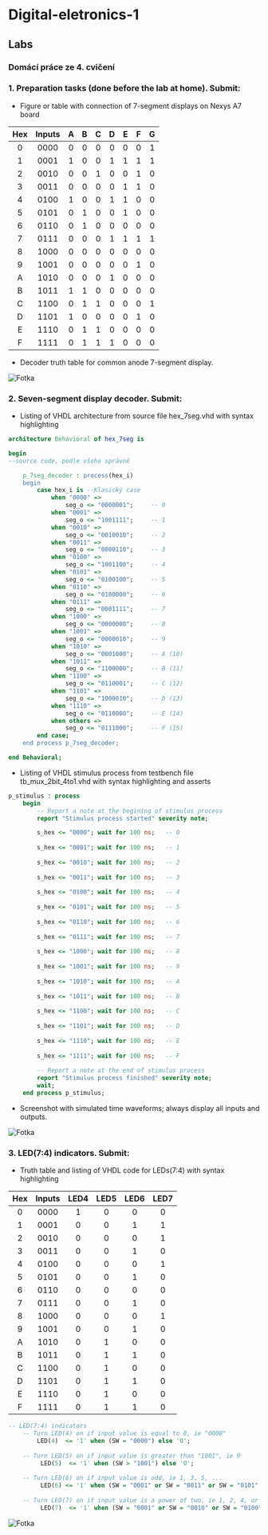 # Digital-eletronics-1

## Labs

### Domácí práce ze 4. cvičení

### 1. Preparation tasks (done before the lab at home). Submit:

* Figure or table with connection of 7-segment displays on Nexys A7 board

| Hex | Inputs | A | B | C | D | E | F | G |
| :-: | :-: | :-: | :-: | :-: | :-: | :-: | :-: | :-: |
| 0 | 0000 | 0 | 0 | 0 | 0 | 0 | 0 | 1 |
| 1 | 0001 | 1 | 0 | 0 | 1 | 1 | 1 | 1 |
| 2 | 0010 | 0 | 0 | 1 | 0 | 0 | 1 | 0 |
| 3 | 0011 | 0 | 0 | 0 | 0 | 1 | 1 | 0 |
| 4 | 0100 | 1 | 0 | 0 | 1 | 1 | 0 | 0 |
| 5 | 0101 | 0 | 1 | 0 | 0 | 1 | 0 | 0 |
| 6 | 0110 | 0 | 1 | 0 | 0 | 0 | 0 | 0 |
| 7 | 0111 | 0 | 0 | 0 | 1 | 1 | 1 | 1 |
| 8 | 1000 | 0 | 0 | 0 | 0 | 0 | 0 | 0 |
| 9 | 1001 | 0 | 0 | 0 | 0 | 0 | 1 | 0 |
| A | 1010 | 0 | 0 | 0 | 1 | 0 | 0 | 0 |
| B | 1011 | 1 | 1 | 0 | 0 | 0 | 0 | 0 |
| C | 1100 | 0 | 1 | 1 | 0 | 0 | 0 | 1 |
| D | 1101 | 1 | 0 | 0 | 0 | 0 | 1 | 0 |
| E | 1110 | 0 | 1 | 1 | 0 | 0 | 0 | 0 |
| F | 1111 | 0 | 1 | 1 | 1 | 0 | 0 | 0 |

* Decoder truth table for common anode 7-segment display.


![Fotka](photos/obr1.png)

### 2. Seven-segment display decoder. Submit:
* Listing of VHDL architecture from source file hex_7seg.vhd with syntax highlighting
```vhdl
architecture Behavioral of hex_7seg is

begin
--source code, podle všeho správně

    p_7seg_decoder : process(hex_i)
    begin
        case hex_i is --Klasický case
            when "0000" =>
                seg_o <= "0000001";     -- 0
            when "0001" =>
                seg_o <= "1001111";     -- 1
            when "0010" =>
                seg_o <= "0010010";     -- 2
            when "0011" =>
                seg_o <= "0000110";     -- 3
            when "0100" =>
                seg_o <= "1001100";     -- 4
            when "0101" =>
                seg_o <= "0100100";     -- 5
            when "0110" =>
                seg_o <= "0100000";     -- 6
            when "0111" =>
                seg_o <= "0001111";     -- 7
            when "1000" =>
                seg_o <= "0000000";     -- 8
            when "1001" =>
                seg_o <= "0000010";     -- 9
            when "1010" =>
                seg_o <= "0001000";     -- A (10)
            when "1011" =>
                seg_o <= "1100000";     -- B (11)
            when "1100" =>
                seg_o <= "0110001";     -- C (12)
            when "1101" =>
                seg_o <= "1000010";     -- D (13)
            when "1110" =>
                seg_o <= "0110000";     -- E (14)
            when others =>
                seg_o <= "0111000";     -- F (15) 
        end case;
    end process p_7seg_decoder;

end Behavioral;
```
* Listing of VHDL stimulus process from testbench file tb_mux_2bit_4to1.vhd with syntax highlighting and asserts
```vhdl
p_stimulus : process
    begin
        -- Report a note at the begining of stimulus process
        report "Stimulus process started" severity note;

        s_hex <= "0000"; wait for 100 ns;   -- 0
        
        s_hex <= "0001"; wait for 100 ns;   -- 1
           
        s_hex <= "0010"; wait for 100 ns;   -- 2
        
        s_hex <= "0011"; wait for 100 ns;   -- 3 
        
        s_hex <= "0100"; wait for 100 ns;   -- 4
           
        s_hex <= "0101"; wait for 100 ns;   -- 5
        
        s_hex <= "0110"; wait for 100 ns;   -- 6
        
        s_hex <= "0111"; wait for 100 ns;   -- 7
           
        s_hex <= "1000"; wait for 100 ns;   -- 8
        
        s_hex <= "1001"; wait for 100 ns;   -- 9
        
        s_hex <= "1010"; wait for 100 ns;   -- A
        
        s_hex <= "1011"; wait for 100 ns;   -- B
           
        s_hex <= "1100"; wait for 100 ns;   -- C
        
        s_hex <= "1101"; wait for 100 ns;   -- D
        
        s_hex <= "1110"; wait for 100 ns;   -- E
        
        s_hex <= "1111"; wait for 100 ns;   -- F
        
        -- Report a note at the end of stimulus process
        report "Stimulus process finished" severity note;
        wait;
    end process p_stimulus;

```

* Screenshot with simulated time waveforms; always display all inputs and outputs.

![Fotka](photos/obr3.png)

### 3. LED(7:4) indicators. Submit:
* Truth table and listing of VHDL code for LEDs(7:4) with syntax highlighting

| Hex | Inputs | LED4 | LED5 | LED6 | LED7 |
| :-: | :-: | :-: | :-: | :-: | :-: |
| 0 | 0000 | 1 | 0 | 0 | 0 |
| 1 | 0001 | 0 | 0 | 1 | 1 |
| 2 | 0010 | 0 | 0 | 0 | 1 |
| 3 | 0011 | 0 | 0 | 1 | 0 |
| 4 | 0100 | 0 | 0 | 0 | 1 |
| 5 | 0101 | 0 | 0 | 1 | 0 |
| 6 | 0110 | 0 | 0 | 0 | 0 |
| 7 | 0111 | 0 | 0 | 1 | 0 |
| 8 | 1000 | 0 | 0 | 0 | 1 |
| 9 | 1001 | 0 | 0 | 1 | 0 |
| A | 1010 | 0 | 1 | 0 | 0 |
| B | 1011 | 0 | 1 | 1 | 0 |
| C | 1100 | 0 | 1 | 0 | 0 |
| D | 1101 | 0 | 1 | 1 | 0 |
| E | 1110 | 0 | 1 | 0 | 0 |
| F | 1111 | 0 | 1 | 1 | 0 |

```vhdl
-- LED(7:4) indicators
    -- Turn LED(4) on if input value is equal to 0, ie "0000"
        LED(4)  <= '1' when (SW = "0000") else '0';
    
    -- Turn LED(5) on if input value is greater than "1001", ie 9
         LED(5)  <= '1' when (SW > "1001") else '0';
    
    -- Turn LED(6) on if input value is odd, ie 1, 3, 5, ...
         LED(6) <= '1' when (SW = "0001" or SW = "0011" or SW = "0101" or SW = "0111" or SW = "1001" or SW = "1011" or SW = "1101" or SW = "1111") else '0';
    
    -- Turn LED(7) on if input value is a power of two, ie 1, 2, 4, or 8
         LED(7)  <= '1' when (SW = "0001" or SW = "0010" or SW = "0100" or SW = "1000") else '0';
```

![Fotka](photos/obr4.png)
